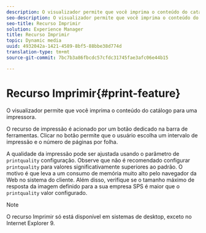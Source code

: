 ```yaml
---
description: O visualizador permite que você imprima o conteúdo do catálogo para uma impressora.
seo-description: O visualizador permite que você imprima o conteúdo do catálogo para uma impressora.
seo-title: Recurso Imprimir
solution: Experience Manager
title: Recurso Imprimir
topic: Dynamic media
uuid: 4932042a-1421-4589-8bf5-88bbe38d774d
translation-type: tm+mt
source-git-commit: 7bc7b3a86fbcdc57cfdc31745fae3afc06e44b15

---
```



# Recurso Imprimir{#print-feature}

O visualizador permite que você imprima o conteúdo do catálogo para uma impressora.

O recurso de impressão é acionado por um botão dedicado na barra de ferramentas. Clicar no botão permite que o usuário escolha um intervalo de impressão e o número de páginas por folha.

A qualidade da impressão pode ser ajustada usando o parâmetro de `printquality` configuração. Observe que não é recomendado configurar `printquality` para valores significativamente superiores ao padrão. O motivo é que leva a um consumo de memória muito alto pelo navegador da Web no sistema do cliente. Além disso, verifique se o tamanho máximo de resposta da imagem definido para a sua empresa SPS é maior que o `printquality` valor configurado.

>[!NOTE]
>
>O recurso Imprimir só está disponível em sistemas de desktop, exceto no Internet Explorer 9.

